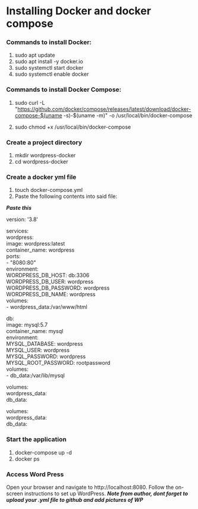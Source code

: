 # Installing Docker and docker compose
### Commands to install Docker:
1. sudo apt update  
2. sudo apt install -y docker.io  
3. sudo systemctl start docker  
4. sudo systemctl enable docker  

### Commands to install Docker Compose:
1. sudo curl -L "https://github.com/docker/compose/releases/latest/download/docker-compose-$(uname -s)-$(uname -m)" -o /usr/local/bin/docker-compose 
  
2. sudo chmod +x /usr/local/bin/docker-compose

### Create a project directory
1. mkdir wordpress-docker  
2. cd wordpress-docker

### Create a docker yml file
1. touch docker-compose.yml
2. Paste the following contents into said file:  

***Paste this***  
  
version: '3.8'  

services:  
  wordpress:  
    image: wordpress:latest  
    container_name: wordpress  
    ports:  
      - "8080:80"  
    environment:  
      WORDPRESS_DB_HOST: db:3306  
      WORDPRESS_DB_USER: wordpress  
      WORDPRESS_DB_PASSWORD: wordpress  
      WORDPRESS_DB_NAME: wordpress  
    volumes:  
      - wordpress_data:/var/www/html  

  db:  
    image: mysql:5.7  
    container_name: mysql  
    environment:  
      MYSQL_DATABASE: wordpress  
      MYSQL_USER: wordpress  
      MYSQL_PASSWORD: wordpress  
      MYSQL_ROOT_PASSWORD: rootpassword  
    volumes:  
      - db_data:/var/lib/mysql  

volumes:  
  wordpress_data:  
  db_data:  

volumes:  
  wordpress_data:    
  db_data:  

### Start the application
1. docker-compose up -d  
2. docker ps

### Access Word Press
Open your browser and navigate to http://localhost:8080. Follow the on-screen instructions to set up WordPress.
***Note from author, dont forget to upload your .yml file to github and add pictures of WP***
